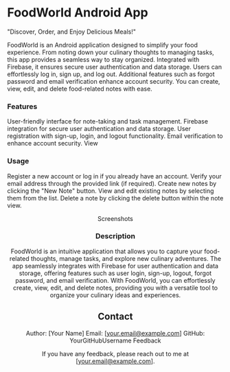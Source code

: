 # FoodWorld Android App

"Discover, Order, and Enjoy Delicious Meals!"

FoodWorld is an Android application designed to simplify your food experience. From noting down your culinary thoughts to managing tasks, this app provides a seamless way to stay organized. 
Integrated with Firebase, it ensures secure user authentication and data storage. Users can effortlessly log in, sign up, and log out. 
Additional features such as forgot password and email verification enhance account security. You can create, view, edit, and delete food-related notes with ease.

### Features

User-friendly interface for note-taking and task management.
Firebase integration for secure user authentication and data storage.
User registration with sign-up, login, and logout functionality.
Email verification to enhance account security.
View 

### Usage

Register a new account or log in if you already have an account.
Verify your email address through the provided link (if required).
Create new notes by clicking the "New Note" button.
View and edit existing notes by selecting them from the list.
Delete a note by clicking the delete button within the note view.
<div align="center">
Screenshots

### Description
FoodWorld is an intuitive application that allows you to capture your food-related thoughts, manage tasks, and explore new culinary adventures. 
The app seamlessly integrates with Firebase for user authentication and data storage, offering features such as user login, sign-up, logout, forgot password, and email verification. With FoodWorld, you can effortlessly create, view, edit, and delete notes, providing you with a versatile tool to organize your culinary ideas and experiences.

## Contact

Author: [Your Name]
Email: [your.email@example.com]
GitHub: YourGitHubUsername
Feedback

If you have any feedback, please reach out to me at [your.email@example.com].
